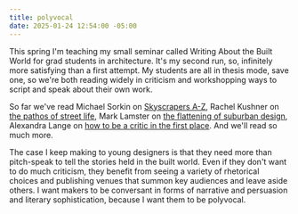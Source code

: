 ```yaml
---
title: polyvocal
date: 2025-01-24 12:54:00 -05:00
---
```


This spring I'm teaching my small seminar called Writing About the Built World for grad students in architecture. It's my second run, so, infinitely more satisfying than a first attempt. My students are all in thesis mode, save one, so we're both reading widely in criticism and workshopping ways to script and speak about their own work.

So far we've read Michael Sorkin on [Skyscrapers A-Z](https://www.readingdesign.org/skyscrapers), Rachel Kushner on [the pathos of street life](https://harpers.org/archive/2023/08/street-life/), Mark Lamster on [the flattening of suburban design](https://www.dallasnews.com/arts-entertainment/architecture/2022/09/28/the-flattening-why-everything-looks-like-everything-else/),  Alexandra Lange on [how to be a critic in the first place](https://placesjournal.org/article/how-to-be-an-architecture-critic/). And we'll read so much more. 

The case I keep making to young designers is that they need more than pitch-speak to tell the stories held in the built world. Even if they don't want to do much criticism, they benefit from seeing a variety of rhetorical choices and publishing venues that summon key audiences and leave aside others. I want makers to be conversant in forms of narrative and persuasion and literary sophistication, because I want them to be polyvocal.